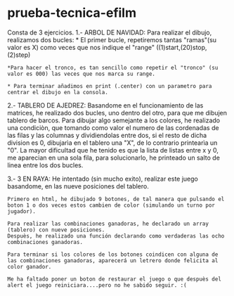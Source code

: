 # prueba-tecnica-efilm
Consta de 3 ejercicios.
1.- ARBOL DE NAVIDAD:
    Para realizar el dibujo, realizamos dos bucles:
    * El primer bucle, repetiremos tantas  "ramas"(su valor es X) como veces que nos indique el "range" ((1)start,(20)stop,(2)step)

    *Para hacer el tronco, es tan sencillo como repetir el "tronco" (su valor es 000) las veces que nos marca su range.
    
    * Para terminar añadimos en print (.center) con un parametro para centrar el dibujo en la consola.

2.- TABLERO DE AJEDREZ:
    Basandome en el funcionamiento de las matrices, he realizado dos bucles, uno dentro del otro, para que me dibujen tablero de barcos.
    Para dibujar algo semejante a los colores, he realizado una condiciòn, que tomando como valor el numero de las cordenadas de las filas y las columnas y dividiendolas entre dos, si el resto de dicha division es 0, dibujarìa en el tablero una "X", de lo contrario printearìa un "0".
    La mayor dificultad que he tenido es que la lista de listas entre x y 0, me aparecian en una sola fila, para solucionarlo, he printeado un salto de linea entre los dos bucles.

3.- 3 EN RAYA:
    He intentado (sin mucho exito), realizar este juego basandome,  en las nueve posiciones del tablero.

    Primero en html, he dibujado 9 botones, de tal manera que pulsando el boton 1 o dos veces estos cambien de color (simulando un turno por jugador).

    Para realizar las combinaciones ganadoras, he declarado un array (tablero) con nueve posiciones. 
    Despuès, he realizado una función declarando como verdaderas las ocho combinaciones ganadoras. 

    Para terminar si los colores de los botones coindicen con alguna de las combinaciones ganadoras, aparecerá un letrero donde felicita al color ganador.

    Me ha faltado poner un boton de restaurar el juego o que despuès del alert el juego reiniciara....pero no he sabido seguir. :( 



    





